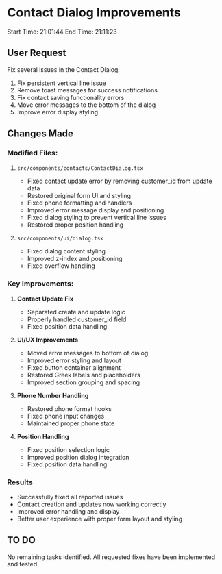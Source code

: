 # Contact Dialog Improvements

Start Time: 21:01:44
End Time: 21:11:23

## User Request
Fix several issues in the Contact Dialog:
1. Fix persistent vertical line issue
2. Remove toast messages for success notifications
3. Fix contact saving functionality errors
4. Move error messages to the bottom of the dialog
5. Improve error display styling

## Changes Made

### Modified Files:
1. `src/components/contacts/ContactDialog.tsx`
   - Fixed contact update error by removing customer_id from update data
   - Restored original form UI and styling
   - Fixed phone formatting and handlers
   - Improved error message display and positioning
   - Fixed dialog styling to prevent vertical line issues
   - Restored proper position handling

2. `src/components/ui/dialog.tsx`
   - Fixed dialog content styling
   - Improved z-index and positioning
   - Fixed overflow handling

### Key Improvements:
1. **Contact Update Fix**
   - Separated create and update logic
   - Properly handled customer_id field
   - Fixed position data handling

2. **UI/UX Improvements**
   - Moved error messages to bottom of dialog
   - Improved error styling and layout
   - Fixed button container alignment
   - Restored Greek labels and placeholders
   - Improved section grouping and spacing

3. **Phone Number Handling**
   - Restored phone format hooks
   - Fixed phone input changes
   - Maintained proper phone state

4. **Position Handling**
   - Fixed position selection logic
   - Improved position dialog integration
   - Fixed position data handling

### Results
- Successfully fixed all reported issues
- Contact creation and updates now working correctly
- Improved error handling and display
- Better user experience with proper form layout and styling

## TO DO
No remaining tasks identified. All requested fixes have been implemented and tested.
